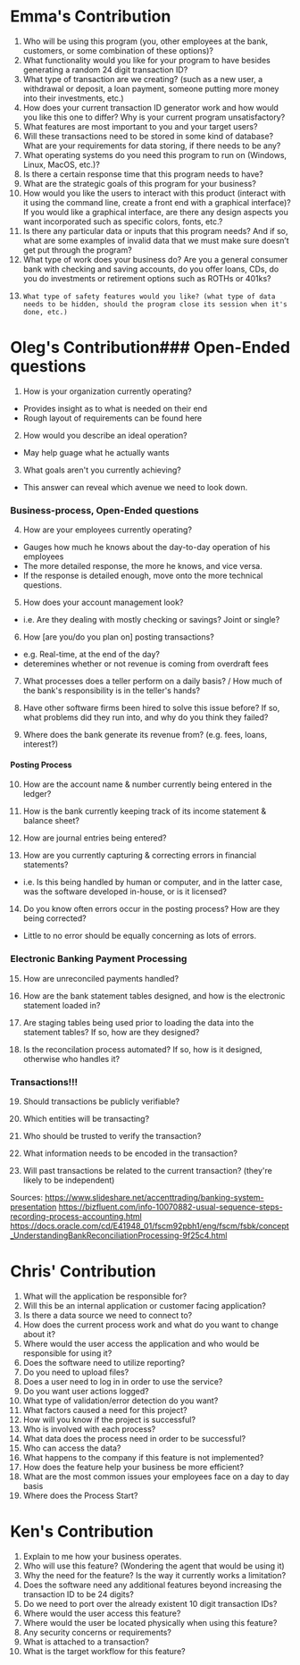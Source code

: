 
# Emma's Contribution

1.	Who will be using this program (you, other employees at the bank, customers, or some combination of these options)?
2.	What functionality would you like for your program to have besides generating a random 24 digit transaction ID?
3.	What type of transaction are we creating? (such as a new user, a withdrawal or deposit, a loan payment, someone putting more money into their investments, etc.)
4.	How does your current transaction ID generator work and how would you like this one to differ? Why is your current program unsatisfactory?
5.	What features are most important to you and your target users?
6.	Will these transactions need to be stored in some kind of database? What are your requirements for data storing, if there needs to be any?
7.	What operating systems do you need this program to run on (Windows, Linux, MacOS, etc.)?
8.	Is there a certain response time that this program needs to have?
9.	What are the strategic goals of this program for your business?
10.	How would you like the users to interact with this product (interact with it using the command line, create a front end with a graphical interface)? If you would like a graphical interface, are there any design aspects you want incorporated such as specific colors, fonts, etc.?
11.	 Is there any particular data or inputs that this program needs? And if so, what are some examples of invalid data that we must make sure doesn’t get put through the program?
12.	What type of work does your business do? Are you a general consumer bank with checking and saving accounts, do you offer loans, CDs, do you do investments or retirement options such as ROTHs or 401ks?
13.     What type of safety features would you like? (what type of data needs to be hidden, should the program close its session when it's done, etc.)

# Oleg's Contribution### Open-Ended questions

1. How is your organization currently operating?
  - Provides insight as to what is needed on their end
  - Rough layout of requirements can be found here

2. How would you describe an ideal operation? 
  - May help guage what he actually wants

3. What goals aren't you currently achieving?
  - This answer can reveal which avenue we need to look down.

### Business-process, Open-Ended questions
  
4. How are your employees currently operating?
  - Gauges how much he knows about the day-to-day operation of his employees
  - The more detailed response, the more he knows, and vice versa.
  - If the response is detailed enough, move onto the more technical questions.

5. How does your account management look? 
  - i.e. Are they dealing with mostly checking or savings? Joint or single? 

6. How [are you/do you plan on] posting transactions?
  - e.g. Real-time, at the end of the day?
  - deteremines whether or not revenue is coming from overdraft fees
  
7. What processes does a teller perform on a daily basis? / How much of the bank's responsibility is in the teller's hands?

8. Have other software firms been hired to solve this issue before? 
  If so, what problems did they run into, and why do you think they failed? 

9. Where does the bank generate its revenue from? (e.g. fees, loans, interest?) 

#### Posting Process

10. How are the account name & number currently being entered in the ledger?

11. How is the bank currently keeping track of its income statement & balance sheet?

12. How are journal entries being entered?

13. How are you currently capturing & correcting errors in financial statements?
  - i.e. Is this being handled by human or computer, and in the latter case, was the software developed in-house, or is it licensed?

14. Do you know often errors occur in the posting process? How are they being corrected?
  - Little to no error should be equally concerning as lots of errors. 

### Electronic Banking Payment Processing

15. How are unreconciled payments handled?

16. How are the bank statement tables designed, and how is the electronic statement loaded in? 

17. Are staging tables being used prior to loading the data into the statement tables? If so, how are they designed? 

18. Is the reconcilation process automated? If so, how is it designed, otherwise who handles it?



### Transactions!!!

19. Should transactions be publicly verifiable?

20. Which entities will be transacting?

21. Who should be trusted to verify the transaction?

22. What information needs to be encoded in the transaction?

23. Will past transactions be related to the current transaction? (they're likely to be independent)
 
Sources: 
https://www.slideshare.net/accenttrading/banking-system-presentation
https://bizfluent.com/info-10070882-usual-sequence-steps-recording-process-accounting.html
https://docs.oracle.com/cd/E41948_01/fscm92pbh1/eng/fscm/fsbk/concept_UnderstandingBankReconciliationProcessing-9f25c4.html



# Chris' Contribution

1.	What will the application be responsible for?
2.	Will this be an internal application or customer facing application?
3.	Is there a data source we need to connect to?
4.	How does the current process work and what do you want to change about it?
5.	Where would the user access the application and who would be responsible for using it?
6.	Does the software need to utilize reporting?
7.	Do you need to upload files?
8.	Does a user need to log in in order to use the service?
9.	Do you want user actions logged?
10.	What type of validation/error detection do you want?
11.	What factors caused a need for this project?
12.	How will you know if the project is successful?
13.	Who is involved with each process?
14.	What data does the process need in order to be successful?
15.	Who can access the data?
16.	What happens to the company if this feature is not implemented?
17.	How does the feature help your business be more efficient?
18.	What are the most common issues your employees face on a day to day basis
19.	Where does the Process Start?

# Ken's Contribution

1. Explain to me how your business operates.
2. Who will use this feature? (Wondering the agent that would be using it)
3. Why the need for the feature? Is the way it currently works a limitation?
4. Does the software need any additional features beyond increasing the transaction ID to be 24 digits?
5. Do we need to port over the already existent 10 digit transaction IDs?
6. Where would the user access this feature?
7. Where would the user be located physically when using this feature?
8. Any security concerns or requirements?
9. What is attached to a transaction?
10. What is the target workflow for this feature?
